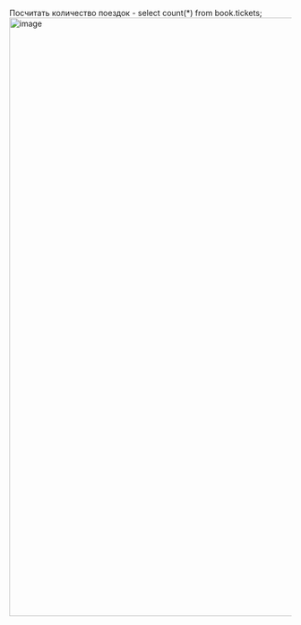 Посчитать количество поездок - select count(*) from book.tickets;
<img width="1068" alt="image" src="https://github.com/user-attachments/assets/95b415eb-4afc-4792-928d-2250c4de260b" />
